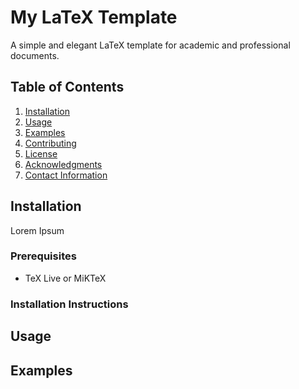 # My LaTeX Template

A simple and elegant LaTeX template for academic and professional documents.

## Table of Contents
1. [Installation](#installation)
2. [Usage](#usage)
3. [Examples](#examples)
4. [Contributing](#contributing)
5. [License](#license)
6. [Acknowledgments](#acknowledgments)
7. [Contact Information](#contact-information)

## Installation
Lorem Ipsum


### Prerequisites
- TeX Live or MiKTeX

### Installation Instructions

## Usage

## Examples
    
